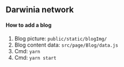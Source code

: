 ## Darwinia network

#### How to add a blog

1. Blog picture: `public/static/blogImg/`
2. Blog content data: `src/page/Blog/data.js`
3. Cmd: `yarn`
4. Cmd: `yarn start`
